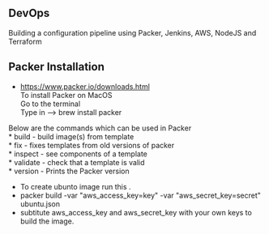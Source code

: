 ## DevOps
Building a configuration pipeline using Packer, Jenkins, AWS, NodeJS and Terraform

Packer Installation
----
*   https://www.packer.io/downloads.html    
To install Packer on MacOS   
Go to the terminal   
Type in --> brew install packer 

Below are the commands which can be used in Packer       
    *  build     -    build image(s) from template       
    *  fix       -    fixes templates from old versions of packer    
    *  inspect   -    see components of a template       
    *  validate  -    check that a template is valid       
    *  version   -    Prints the Packer version          
*   To create ubunto image run this .     
*   packer build -var "aws_access_key=key" -var "aws_secret_key=secret" ubuntu.json    
*   subtitute aws_access_key and aws_secret_key with your own keys to build the image.
